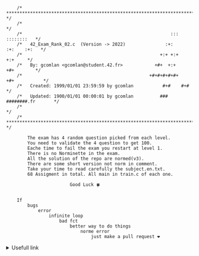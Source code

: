 ```
	/* ************************************************************************** */
	/*                                                                            */
	/*                                                        :::      ::::::::   */
	/*   42_Exam_Rank_02.c  (Version -> 2022)               :+:      :+:    :+:   */
	/*                                                    +:+ +:+         +:+     */
	/*   By: gcomlan <gcomlan@student.42.fr>            +#+  +:+       +#+        */
	/*                                                +#+#+#+#+#+   +#+           */
	/*   Created: 1999/01/01 23:59:59 by gcomlan           #+#    #+#             */
	/*   Updated: 1900/01/01 00:00:01 by gcomlan          ###   ########.fr       */
	/*                                                                            */
	/* ************************************************************************** */

		The exam has 4 random question picked from each level.
		You need to validate the 4 question to get 100.
		Eache time to fail the exam you restart at level 1.
		There is no Norminette in the exam.
		All the solution of the repo are normed(v3).
		There are some short version not norm in comment.
		Take your time to read carefully the subject.en.txt.
		68 Assigment in total. All main in train.c of each one.

						Good Luck 🍀


	If
		bugs
			error
				infinite loop
					bad fct
						better way to do things
							norme error
								just make a pull request ❤️
```

<details>
<summary>Usefull link</summary>
https://github.com/JCluzet/42_GradeMe

https://github.com/Binary-Hackers/42_Subjects

https://github.com/48d31kh413k/1337-Piscine-42

https://github.com/luta-wolf/42-examrank

https://github.com/barimehdi77/42-piscine-exam

https://github.com/jraleman/42.Exam-C

https://github.com/fwuensche/42-exam-miner

https://github.com/pasqualerossi/42-School-Exam-Rank-02
</details>
